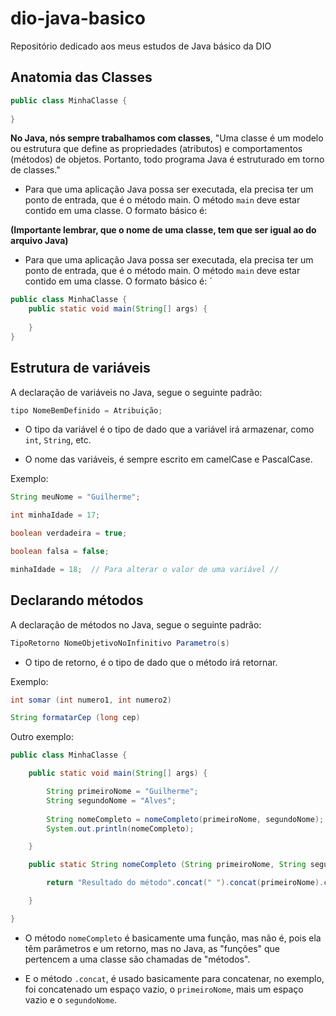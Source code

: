 # dio-java-basico
Repositório dedicado aos meus estudos de Java básico da DIO

## Anatomia das Classes 

```java
public class MinhaClasse {
    
}
```

**No Java, nós sempre trabalhamos com classes**, "Uma classe é um modelo ou estrutura que define as propriedades (atributos) e comportamentos (métodos) de objetos. Portanto, todo programa Java é estruturado em torno de classes." 

- Para que uma aplicação Java possa ser executada, ela precisa ter um ponto de entrada, que é o método main. O método `main` deve estar contido em uma classe. O formato básico é:

**(Importante lembrar, que o nome de uma classe, tem que ser igual ao do arquivo Java)**

- Para que uma aplicação Java possa ser executada, ela precisa ter um ponto de entrada, que é o método main. O método `main` deve estar contido em uma classe. O formato básico é:
´

```java
public class MinhaClasse {
    public static void main(String[] args) {
        
    }
}
```

## Estrutura de variáveis

A declaração de variáveis no Java, segue o seguinte padrão:

```java
tipo NomeBemDefinido = Atribuição;
```
- O tipo da variável é o tipo de dado que a variável irá armazenar, como `int`, `String`, etc.

- O nome das variáveis, é sempre escrito em camelCase e PascalCase.

Exemplo: 

```java
String meuNome = "Guilherme";

int minhaIdade = 17;

boolean verdadeira = true;

boolean falsa = false;

minhaIdade = 18;  // Para alterar o valor de uma variável //
```

## Declarando métodos

A declaração de métodos no Java, segue o seguinte padrão:

```java
TipoRetorno NomeObjetivoNoInfinitivo Parametro(s)
```
- O tipo de retorno, é o tipo de dado que o método irá retornar.

Exemplo:

```java
int somar (int numero1, int numero2)

String formatarCep (long cep)
```

Outro exemplo: 

```java
public class MinhaClasse {

    public static void main(String[] args) {

        String primeiroNome = "Guilherme";
        String segundoNome = "Alves";
        
        String nomeCompleto = nomeCompleto(primeiroNome, segundoNome);
        System.out.println(nomeCompleto);

    }

    public static String nomeCompleto (String primeiroNome, String segundoNome) {

        return "Resultado do método".concat(" ").concat(primeiroNome).concat(" ").concat(segundoNome);

    }

}
```

- O método `nomeCompleto` é basicamente uma função, mas não é, pois ela têm parâmetros e um retorno, mas no Java, as "funções" que pertencem a uma classe são chamadas de "métodos".

- E o método `.concat`, é usado basicamente para concatenar, no exemplo, foi concatenado um espaço vazio, o `primeiroNome`, mais um espaço vazio e o `segundoNome`.
